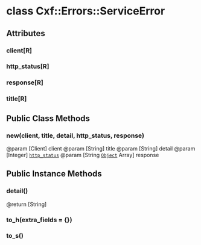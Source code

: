 # class Cxf::Errors::ServiceError [](#class-Cxf::Errors::ServiceError) [](#top)
 ## Attributes
 ### client[R] [](#attribute-i-client)
 ### http_status[R] [](#attribute-i-http_status)
 ### response[R] [](#attribute-i-response)
 ### title[R] [](#attribute-i-title)
 ## Public Class Methods
 ### new(client, title, detail, http_status, response) [](#method-c-new)
 @param [Client] client @param [String] title @param [String] detail @param [Integer] [`http_status`](ServiceError.html#attribute-i-http_status) @param [String [`Object`](../../Object.html) Array] response

 ## Public Instance Methods
 ### detail() [](#method-i-detail)
 @return [String]

 ### to_h(extra_fields = {}) [](#method-i-to_h)
 ### to_s() [](#method-i-to_s)
 